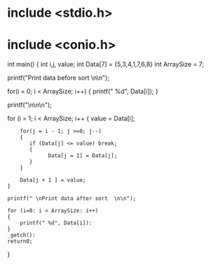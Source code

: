 # include <stdio.h>
# include <conio.h>
int main()
{
   int i,j, value;
   int Data[7] = {5,3,4,1,7,6,8}
   int ArraySize = 7;

   printf("Print data before sort \n\n");

   for(i = 0; i < ArraySize; i++)
   {
     printf(" %d", Data[i]);
   }

   printf("\n\n\n");

   for (i = 1; i < ArraySize; i++
   {
        value = Data[i];

        for(j = i - 1; j >=0; j--)
        {
           if (Data[j] <= value) break;
           {
                 Data[j = 1] = Data[j];
           }
        }

        Data[j + 1 ] = value;
    }

    printf(" \nPrint data after sort  \n\n");

    for (i=0: i < ArraySize: i++)
    {
        printf(" %d", Data[i]):
    }
    _getch():
    return0;
}
